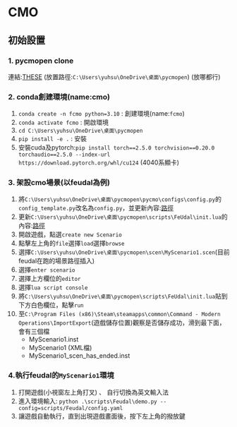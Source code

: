 # CMO

## 初始設置

### 1. pycmopen clone
連結:[THESE](https://forgejo.taiyopen.com/Taiyopen/pycmopen/src/branch/main)
(放置路徑:`C:\Users\yuhsu\OneDrive\桌面\pycmopen`)
(放哪都行)

### 2. conda創建環境(name:cmo)
1. `conda create -n fcmo python=3.10` : 創建環境(name:`fcmo`)
2. `conda activate fcmo` : 開啟環境
3. `cd C:\Users\yuhsu\OneDrive\桌面\pycmopen`
4. `pip install -e .` : 安裝
5. 安裝cuda及pytorch:`pip install torch==2.5.0 torchvision==0.20.0 torchaudio==2.5.0 --index-url https://download.pytorch.org/whl/cu124` (4040系顯卡)

### 3. 架設cmo場景(以feudal為例)
1. 將`C:\Users\yuhsu\OneDrive\桌面\pycmopen\pycmo\configs\config.py`的`config_template.py`改名為`config.py`，並更新內容:[路徑](https://github.com/Yuu-Hsuan/CMO/blob/main/%E6%9E%B6%E8%A8%AD/init.py)
2. 更新`C:\Users\yuhsu\OneDrive\桌面\pycmopen\scripts\FeUdal\init.lua`的內容:[路徑](https://github.com/Yuu-Hsuan/CMO/blob/main/%E6%9E%B6%E8%A8%AD/init.lua)
3. 開啟遊戲，點選`create new Scenario`
4. 點擊左上角的`file`選擇`load`選擇`browse`
5. 選擇`C:\Users\yuhsu\OneDrive\桌面\pycmopen\scen\MyScenario1.scen`(目前feudal在跑的場景路徑插入)
6. 選擇`enter scenario`
7. 選擇上方欄位的`editor`
8. 選擇`lua script console`
9. 將`C:\Users\yuhsu\OneDrive\桌面\pycmopen\scripts\FeUdal\init.lua`貼到下方白色欄位，點擊`run`
10. 至`C:\Program Files (x86)\Steam\steamapps\common\Command - Modern Operations\ImportExport`(遊戲儲存位置)觀察是否儲存成功，滑到最下面，會有三個檔
    * MyScenario1.inst
    * MyScenario1  (XML檔)
    * MyScenario1_scen_has_ended.inst

### 4.執行feudal的`MyScenario1`環境
1. 打開遊戲(小視窗左上角打叉) 、 自行切換為英文輸入法
2. 進入環境輸入: `python .\scripts\Feudal\demo.py --config=scripts/Feudal/config.yaml`
3. 讓遊戲自動執行，直到出現遊戲畫面後，按下左上角的撥放鍵
